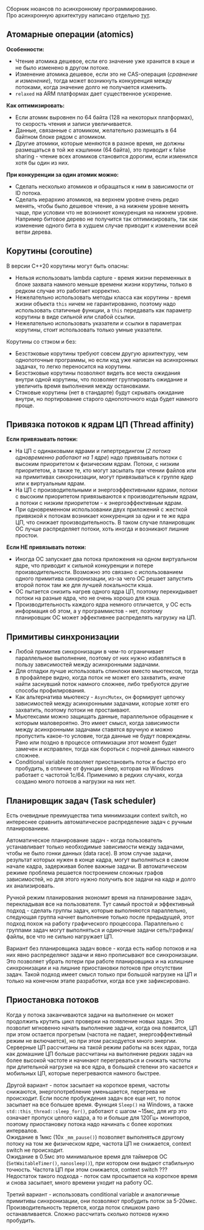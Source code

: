 Сборник нюансов по асинхронному программированию.<br/>
Про асинхронную архитектуру написано отдельно [тут](ArchitectureNotes-ru.md).

## Атомарные операции (atomics)

**Особенности:**
* Чтение атомика дешевое, если его значение уже хранится в кэше и не было изменено в другом потоке.
* Изменение атомика дешевое, если это не CAS-операция (*сравнение и изменение*), тогда может возникнуть конкуренция между потоками, когда значение долго не получается изменить.
* `relaxed` на ARM платформах дает существенное ускорение.

**Как оптимизировать:**
* Если атомик выровнен по 64 байта (128 на некоторых платформах), то скорость чтения и записи увеличивается.
* Данные, связанные с атомиком, желательно размещать в 64 байтном блоке рядом с атомиком.
* Другие атомики, которые меняются в разное время, не должны размещаться в той же кэшлинии (64 байта), это приводит к false sharing - чтение всех атомиков становится дорогим, если изменился хотя бы один из них.

**При конкуренции за один атомик можно:**
* Сделать несколько атомиков и обращаться к ним в зависимости от ID потока.
* Сделать иерархию атомиков, на верхнем уровне очень редко менять, чтобы было дешевое чтение, а на нижнем уровне менять чаще, при условии что не возникнет конкуренция на нижнем уровне. Например битовое дерево не получится так оптимизировать, так как изменение одного бита в худшем случае приводит к изменении всей ветви дерева.


## Корутины (coroutine)

В версии C++20 корутины могут быть опасны:
* Нельзя использовать lambda capture - время жизни переменных в блоке захвата намного меньше времени жизни корутины, только в редком случае это работает корректно.
* Нежелательно использовать методы класса как корутины - время жизни объекта `this` ничем не гарантированно, поэтому надо использовать статичные функции, а `this` передавать как параметр корутины в виде сильной или слабой ссылки.
* Нежелательно использовать указатели и ссылки в параметрах корутины, стоит использовать только умные указатели.

Корутины со стэком и без:
* Безстэковые корутины требуют совсем другую архитектуру, чем однопоточные программы, но если код уже написан на асинхронных задачах, то легко переносится на корутины.
* Безстэковые корутины позволяют видеть все места ожидания внутри одной корутины, что позволяет группировать ожидание и увеличить время выполнения между остановками.
* Стэковые корутины (нет в стандарте) будут скрывать ожидание внутри, но портирование старого однопоточного кода будет намного проще.


## Привязка потоков к ядрам ЦП (Thread affinity)

**Если привязывать потоки:**
* На ЦП с одинаковыми ядрами и гипертредингом (*2 потока одновременно работают на 1 ядре*) надо привязывать потоки с высоким приоритетом к физическим ядрам. Потоки, с низким приоритетом, а также те, кто могут засыпать при чтении файлов или на примитивах синхронизации, могут привязываться к группе ядер или к виртуальным ядрам.
* На ЦП с производительными и энергоэффективными ядрами, потоки с высоким приоритетом привязываются к производительным ядрам, а потоки с низким приоритетом - к энергоэффективным ядрам.
* При одновременном использовании двух приложений с жесткой привязкой к потокам возникает конкуренция за одни и те же ядра ЦП, что снижает производительность. В таком случае планировщик ОС лучше распределяет потоки, хоть иногда и возникают лишние простои.

**Если НЕ привязывать потоки:**
* Иногда ОС запускает два потока приложения на одном виртуальном ядре, что приводит к сильной конкуренции и потере производительности. Возможно это связано с использованием одного примитива синхронизации, из-за чего ОС решает запустить второй поток там же для лучшей локальности кэша.
* ОС пытается снизить нагрев одного ядра ЦП, поэтому перекидывает потоки на разные ядра, что не очень хорошо для кэша.
* Производительность каждого ядра немного отличается, у ОС есть информация об этом, а у программистов - нет, поэтому планировщик ОС может эффективнее распределять нагрузку на ЦП.


## Примитивы синхронизации

* Любой примитив синхронизации в чем-то ограничивает параллельное выполнение, поэтому от них нужно избавляться в пользу зависимостей между асинхронными задачами.
* Для отладки лучше использовать спинлоки вместо мьютексов, тогда в профайлере видно, когда поток не может его захватить, иначе найти заснувший поток намного сложнее, либо требуются другие способы профилирования.
* Как альтернатива мьютексу - `AsyncMutex`, он формирует цепочку зависимостей между асинхронными задачами, которые хотят его захватить, поэтому потоки не простаивают.
* Мьютексами можно защищать данные, параллельное обращение к которым маловероятно. Это имеет смысл, когда зависимости между асинхронными задачами ставятся вручную и можно пропустить какое-то условие, тогда данные не будут повреждены. Рано или поздно в процессе оптимизации этот момент будет замечен и исправлен, тогда как бороться с порчей данных намного сложнее.
* Conditional variable позволяет приостановить поток и быстро его пробудить, в отличие от функции sleep, которая на Windows работает с частотой 1с/64. Применимо в редких случаях, когда создано много потоков а нагрузки на них нет.


## Планировщик задач (Task scheduler)

Есть очевидные преимущества типа минимизации context switch, но интереснее сравнить автоматическое распределение задач с ручным планированием.

Автоматическое планирование задач - когда пользователь устанавливает только необходимые зависимости между задачами, чтобы не было гонки данных (data race). В этом случае задачи, результат которых нужен в конце кадра, могут выполняться в самом начале кадра, задерживая более важные задачи. В автоматическом режиме проблема решается построением сложных графов зависимостей, но для этого нужно получить все задачи на кадр и долго их анализировать.

Ручной режим планирования экономит время на планирование задач, перекладывая все на пользователя. Тут самый простой и эффективный подход - сделать группы задач, которые выполняются параллельно, следующая группа начнет выполнение только после предыдущей, этот подход похож на работу графического процессора. Параллельно с группами задач могут выполняться и одиночные задачи сеть/графика/файлы, все что не сильно нагружает ЦП.

Вариант без планировщика задач вовсе - когда есть набор потоков и на них явно распределяют задачи и явно прописывают все синхронизации. Это позволяет убрать потери при работе планировщика и на излишние синхронизации и на лишние приостановки потоков при отсутствии задач. Такой подход имеет смысл только при большой нагрузке на ЦП и только на конечном этапе разработки, когда все уже зафиксировано.


## Приостановка потоков

Когда у потока заканчиваются задачи на выполнение он может продолжить крутить цикл проверки на появление новых задач. Это позволит мгновенно начать выполнение задачи, когда она появится, ЦП при этом остается прогретым (частота не падает, энергоэффективный режим не включается), но при этом расходуется много энергии. Серверные ЦП рассчитаны на такой режим работы на всех ядрах, тогда как домашние ЦП больше рассчитаны на выполнение редких задач на более высокой частоте и начинают перегреваться и снижать частоты при длительной нагрузке на все ядра, в большей степени это касается и мобильных ЦП, которые перегреваются намного быстрее.

Другой вариант - поток засыпает на короткое время, частоты снижаются, энергопотребление уменьшается, перегрева не происходит. Если после пробуждения задач все еще нет, то поток засыпает на все большее время. Функция `Sleep()` на Windows, а также `std::this_thread::sleep_for()`, работают с шагом ~15мс, для игр это означает пропуск целого кадра, а то и больше для 120Гц+ мониторов, поэтому приостановку потока надо начинать с более коротких интервалов.<br/>
Ожидание в 1мкс (10x `_mm_pause()`) позволяет выполняться другому потоку на том же физическом ядре, частота ЦП не снижается, context switch не происходит.<br/>
Ожидание в 0.5мс это минимальное время для таймеров ОС (`SetWaitableTimer()`, `nanosleep()`), при котором они выдают стабильную точность. Частота ЦП при этом снижается, context switch ???<br/>
Недостаток такого подхода - поток сам просыпается на короткое время и снова засыпает, много времени уходит на работу ОС.

Третий вариант - использовать conditional variable и аналогичные примитивы синхронизации, они позволяют пробудить поток за 5-20мкс. Производительность теряется, когда поток слишком рано останавливается. Сложно рассчитать сколько потоков нужно пробудить.

